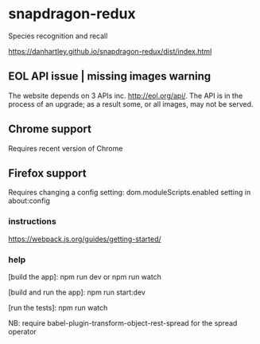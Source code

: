 # snapdragon-redux
Species recognition and recall

https://danhartley.github.io/snapdragon-redux/dist/index.html

## EOL API issue | missing images warning

The website depends on 3 APIs inc. http://eol.org/api/. The API is in the process of an upgrade; as a result some, or all images, may not be served.

## Chrome support

Requires recent version of Chrome

## Firefox support

Requires changing a config setting:  dom.moduleScripts.enabled setting in about:config


### instructions

https://webpack.js.org/guides/getting-started/

### help

[build the app]: npm run dev or npm run watch

[build and run the app]: npm run start:dev

[run the tests]: npm run watch

NB: require babel-plugin-transform-object-rest-spread for the spread operator

